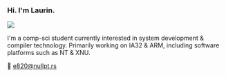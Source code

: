 ### Hi. I'm Laurin.

![](https://imgur.com/qWYi13Q)

I'm a comp-sci student currently interested in system development & compiler technology.
Primarily working on IA32 & ARM, including software platforms such as NT & XNU.

📧 e820@nullpt.rs
